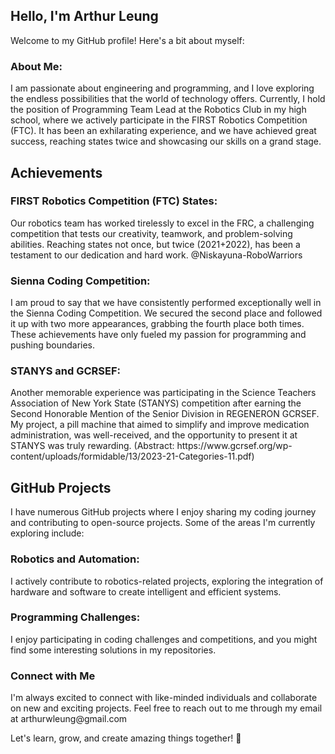 <h2>Hello, I'm Arthur Leung</h2>
Welcome to my GitHub profile! Here's a bit about myself:

<h3>About Me:</h3>
I am passionate about engineering and programming, and I love exploring the endless possibilities that the world of technology offers. Currently, I hold the position of Programming Team Lead at the Robotics Club in my high school, where we actively participate in the FIRST Robotics Competition (FTC). It has been an exhilarating experience, and we have achieved great success, reaching states twice and showcasing our skills on a grand stage.

<h2>Achievements</h2>
<h3>FIRST Robotics Competition (FTC) States:</h3> Our robotics team has worked tirelessly to excel in the FRC, a challenging competition that tests our creativity, teamwork, and problem-solving abilities. Reaching states not once, but twice (2021+2022), has been a testament to our dedication and hard work. 
@Niskayuna-RoboWarriors

<h3>Sienna Coding Competition:</h3> I am proud to say that we have consistently performed exceptionally well in the Sienna Coding Competition. We secured the second place and followed it up with two more appearances, grabbing the fourth place both times. These achievements have only fueled my passion for programming and pushing boundaries.

<h3>STANYS and GCRSEF:</h3> Another memorable experience was participating in the Science Teachers Association of New York State (STANYS) competition after earning the Second Honorable Mention of the Senior Division in REGENERON GCRSEF. My project, a pill machine that aimed to simplify and improve medication administration, was well-received, and the opportunity to present it at STANYS was truly rewarding. (Abstract: https://www.gcrsef.org/wp-content/uploads/formidable/13/2023-21-Categories-11.pdf)

<h2>GitHub Projects</h2>
I have numerous GitHub projects where I enjoy sharing my coding journey and contributing to open-source projects. Some of the areas I'm currently exploring include:

<h3>Robotics and Automation:</h3> I actively contribute to robotics-related projects, exploring the integration of hardware and software to create intelligent and efficient systems.

<h3>Programming Challenges:</h3> I enjoy participating in coding challenges and competitions, and you might find some interesting solutions in my repositories.

<h3>Connect with Me</h3>
I'm always excited to connect with like-minded individuals and collaborate on new and exciting projects. Feel free to reach out to me through my email at arthurwleung@gmail.com

Let's learn, grow, and create amazing things together! 🚀
